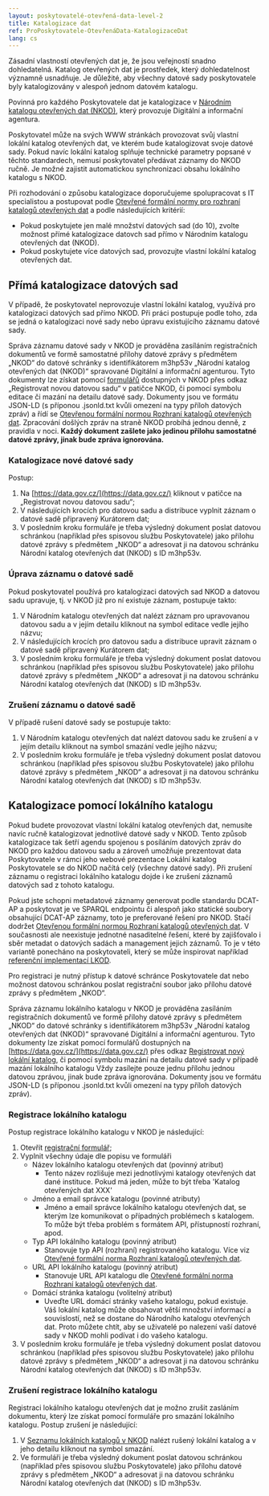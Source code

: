 ```yaml
---
layout: poskytovatelé-otevřená-data-level-2
title: Katalogizace dat
ref: ProPoskytovatele-OtevřenáData-KatalogizaceDat
lang: cs
---
```


Zásadní vlastností otevřených dat je, že jsou veřejností snadno dohledatelná. 
Katalog otevřených dat je prostředek, který dohledatelnost významně usnadňuje.
Je důležité, aby všechny datové sady poskytovatele byly katalogizovány v alespoň jednom datovém katalogu.

Povinná pro každého Poskytovatele dat je katalogizace v [Národním katalogu otevřených dat (NKOD)](https://data.gov.cz/datové-sady), který provozuje Digitální a informační agentura.

Poskytovatel může na svých WWW stránkách provozovat svůj vlastní lokální katalog otevřených dat, ve kterém bude katalogizovat svoje datové sady.
Pokud navíc lokální katalog splňuje technické parametry popsané v těchto standardech, nemusí poskytovatel předávat záznamy do NKOD ručně.
Je možné zajistit automatickou synchronizaci obsahu lokálního katalogu s NKOD.

Při rozhodování o způsobu katalogizace doporučujeme spolupracovat s IT specialistou a postupovat podle [Otevřené formální normy pro rozhraní katalogů otevřených dat](https://ofn.gov.cz/dcat-ap-cz-rozhraní-katalogů-otevřených-dat/2024-05-28/) a podle následujících kritérií:
* Pokud poskytujete jen malé množství datových sad (do 10), zvolte možnost přímé katalogizace datovch sad přímo v Národním katalogu otevřených dat (NKOD).
* Pokud poskytujete více datových sad, provozujte vlastní lokální katalog otevřených dat.
  
## Přímá katalogizace datových sad
V případě, že poskytovatel neprovozuje vlastní lokální katalog, využívá pro katalogizaci datových sad přímo NKOD.
Při práci postupuje podle toho, zda se jedná o katalogizaci nové sady nebo úpravu existujícího záznamu datové sady.

Správa záznamu datové sady v NKOD je prováděna zasíláním registračních dokumentů ve formě samostatné přílohy datové zprávy s předmětem „NKOD“ do datové schránky s identifikátorem m3hp53v „Národní katalog otevřených dat (NKOD)“ spravované Digitální a informační agenturou.
Tyto dokumenty lze získat pomocí [formulářů](https://data.gov.cz/formulář/registrace-datové-sady) dostupných v NKOD přes odkaz „Registrovat novou datovou sadu“ v patičce NKOD, či pomocí symbolu editace či mazání na detailu datové sady.
Dokumenty jsou ve formátu JSON-LD (s příponou .jsonld.txt kvůli omezení na typy příloh datových zpráv) a řídí se [Otevřenou formální normou Rozhraní katalogů otevřených dat](https://ofn.gov.cz/dcat-ap-cz-rozhraní-katalogů-otevřených-dat/2024-05-28/). 
Zpracování došlých zpráv na straně NKOD probíhá jednou denně, z pravidla v noci. 
**Každý dokument zašlete jako jedinou přílohu samostatné datové zprávy, jinak bude zpráva ignorována.**

### Katalogizace nové datové sady
Postup:
1. Na [https://data.gov.cz/](https://data.gov.cz/) kliknout v patičce na „Registrovat novou datovou sadu“;
2. V následujících krocích pro datovou sadu a distribuce vyplnit záznam o datové sadě připravený Kurátorem dat;
3. V posledním kroku formuláře je třeba výsledný dokument poslat datovou schránkou (například přes spisovou službu Poskytovatele) jako přílohu datové zprávy s předmětem „NKOD“ a adresovat ji na datovou schránku Národní katalog otevřených dat (NKOD) s ID m3hp53v.
   
### Úprava záznamu o datové sadě
Pokud poskytovatel používá pro katalogizaci datových sad NKOD a datovou sadu upravuje, tj. v NKOD již pro ní existuje záznam, postupuje takto:
1. V Národním katalogu otevřených dat nalézt záznam pro upravovanou datovou sadu a v jejím detailu kliknout na symbol editace vedle jejího názvu;
2. V následujících krocích pro datovou sadu a distribuce upravit záznam o datové sadě připravený Kurátorem dat;
3. V posledním kroku formuláře je třeba výsledný dokument poslat datovou schránkou (například přes spisovou službu Poskytovatele) jako přílohu datové zprávy s předmětem „NKOD“ a adresovat ji na datovou schránku Národní katalog otevřených dat (NKOD) s ID m3hp53v.
   
### Zrušení záznamu o datové sadě
V případě rušení datové sady se postupuje takto:
1. V Národním katalogu otevřených dat nalézt datovou sadu ke zrušení a v jejím detailu kliknout na symbol smazání vedle jejího názvu;
2. V posledním kroku formuláře je třeba výsledný dokument poslat datovou schránkou (například přes spisovou službu Poskytovatele) jako přílohu datové zprávy s předmětem „NKOD“ a adresovat ji na datovou schránku Národní katalog otevřených dat (NKOD) s ID m3hp53v.

## Katalogizace pomocí lokálního katalogu
Pokud budete provozovat vlastní lokální katalog otevřených dat, nemusíte navíc ručně katalogizovat jednotlivé datové sady v NKOD.
Tento způsob katalogizace tak šetří agendu spojenou s posíláním datových zpráv do NKOD pro každou datovou sadu a zároveň umožňuje prezentovat data Poskytovatele v rámci jeho webové prezentace
Lokální katalog Poskytovatele se do NKOD načítá celý (všechny datové sady).
Při zrušení záznamu o registraci lokálního katalogu dojde i ke zrušení záznamů datových sad z tohoto katalogu.

Pokud jste schopni metadatové záznamy generovat podle standardu DCAT-AP a poskytovat je ve SPARQL endpointu či alespoň jako statické soubory obsahující DCAT-AP záznamy, toto je preferované řešení pro NKOD.
Stačí dodržet [Otevřenou formální normou Rozhraní katalogů otevřených dat](https://ofn.gov.cz/dcat-ap-cz-rozhraní-katalogů-otevřených-dat/2024-05-28/).
V současnosti ale neexistuje jednotné nasaditelné řešení, které by zajišťovalo i sběr metadat o datových sadách a management jejich záznamů.
To je v této variantě ponecháno na poskytovateli, který se může inspirovat například [referenční implementací LKOD](https://github.com/opendata-mvcr/lkod).

Pro registraci je nutný přístup k datové schránce Poskytovatele dat nebo možnost datovou schránkou poslat registrační soubor jako přílohu datové zprávy s předmětem „NKOD“.

Správa záznamu lokálního katalogu v NKOD je prováděna zasíláním registračních dokumentů ve formě přílohy datové zprávy s předmětem „NKOD“ do datové schránky s identifikátorem m3hp53v „Národní katalog otevřených dat (NKOD)“ spravované Digitální a informační agenturou.
Tyto dokumenty lze získat pomocí formulářů dostupných na [https://data.gov.cz/](https://data.gov.cz/) přes odkaz [Registrovat nový lokální katalog](/data.gov.cz/formulář/registrace-lokálního-katalogu), či pomocí symbolu mazání na detailu datové sady v případě mazání lokálního katalogu
Vždy zasílejte pouze jednu přílohu jednou datovou zprávou, jinak bude zpráva ignorována.
Dokumenty jsou ve formátu JSON-LD (s příponou .jsonld.txt kvůli omezení na typy příloh datových zpráv).

### Registrace lokálního katalogu
Postup registrace lokálního katalogu v NKOD je následující:
1. Otevřít [registrační formulář](/data.gov.cz/formulář/registrace-lokálního-katalogu);
2. Vyplnit všechny údaje dle popisu ve formuláři
    * Název lokálního katalogu otevřených dat (povinný atribut)
      * Tento název rozlišuje mezi jednotlivými katalogy otevřených dat dané instituce. Pokud má jeden, může to být třeba 'Katalog otevřených dat XXX'
    * Jméno a email správce katalogu (povinné atributy)
      * Jméno a email správce lokálního katalogu otevřených dat, se kterým lze komunikovat o případných problémech s katalogem. To může být třeba problém s formátem API, přístupností rozhraní, apod.
    * Typ API lokálního katalogu (povinný atribut)
      * Stanovuje typ API (rozhraní) registrovaného katalogu. Více viz [Otevřené formální norma Rozhraní katalogů otevřených dat](https://ofn.gov.cz/dcat-ap-cz-rozhraní-katalogů-otevřených-dat/2024-05-28/).
    * URL API lokálního katalogu (povinný atribut)
      * Stanovuje URL API katalogu dle [Otevřené formální norma Rozhraní katalogů otevřených dat](https://ofn.gov.cz/dcat-ap-cz-rozhraní-katalogů-otevřených-dat/2024-05-28/).
    * Domácí stránka katalogu (volitelný atribut)
      * Uveďte URL domácí stránky vašeho katalogu, pokud existuje. Váš lokální katalog může obsahovat větší množství informací a souvislostí, než se dostane do Národního katalogu otevřených dat. Proto můžete chtít, aby se uživatelé po nalezení vaší datové sady v NKOD mohli podívat i do vašeho katalogu.
3. V posledním kroku formuláře je třeba výsledný dokument poslat datovou schránkou (například přes spisovou službu Poskytovatele) jako přílohu datové zprávy s předmětem „NKOD“ a adresovat ji na datovou schránku Národní katalog otevřených dat (NKOD) s ID m3hp53v.
   
### Zrušení registrace lokálního katalogu
Registraci lokálního katalogu otevřených dat je možno zrušit zasláním dokumentu, který lze získat pomocí formuláře pro smazání lokálního katalogu.
Postup zrušení je následující:
1. V [Seznamu lokálních katalogů v NKOD](https://data.gov.cz/lokální-katalogy) nalézt rušený lokální katalog a v jeho detailu kliknout na symbol smazání.
2. Ve formuláři je třeba výsledný dokument poslat datovou schránkou (například
přes spisovou službu Poskytovatele) jako přílohu datové zprávy s předmětem „NKOD“ a adresovat ji na datovou schránku Národní katalog otevřených dat (NKOD) s ID m3hp53v.
